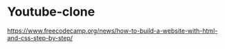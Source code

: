 # Youtube-clone

https://www.freecodecamp.org/news/how-to-build-a-website-with-html-and-css-step-by-step/
